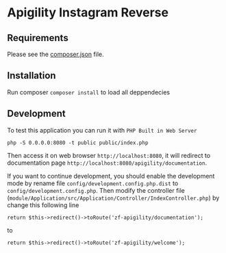 Apigility Instagram Reverse
===========================

Requirements
------------
  
Please see the [composer.json](composer.json) file.

Installation
------------
Run composer `composer install` to load all deppendecies

Development
-----------
To test this application you can run it with `PHP Built in Web Server`

```
php -S 0.0.0.0:8080 -t public public/index.php
```

Then access it on web browser `http://localhost:8080`, it will redirect to documentation page `http://localhost:8080/apigility/documentation`.

If you want to continue development, you should enable the development mode by rename file `config/development.config.php.dist` to `config/development.config.php`. Then modify the controller file (`module/Application/src/Application/Controller/IndexController.php`) by change this following line

```
return $this->redirect()->toRoute('zf-apigility/documentation');
```

to 

```
return $this->redirect()->toRoute('zf-apigility/welcome');
```